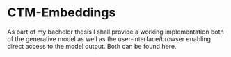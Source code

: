 # CTM-Embeddings

As part of my bachelor thesis I shall provide a working implementation both of the generative model as well as the user-interface/browser enabling direct access to the model output. Both can be found here.
